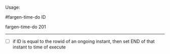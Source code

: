 Usage:


#fargen-time-do ID

fargen-time-do 201

--------------------------------

- [ ] if ID is equal to the rowid of an ongoing instant, then set END of that instant to time of execute
